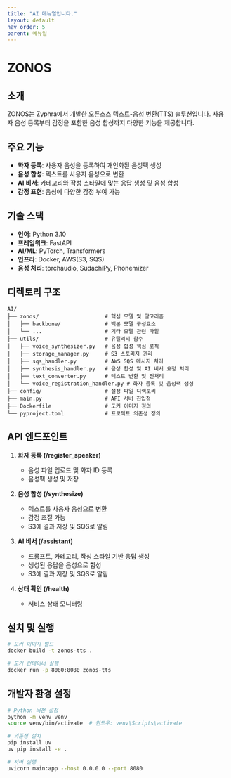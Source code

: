 ```yaml
---
title: "AI 메뉴얼입니다."
layout: default
nav_order: 5
parent: 메뉴얼
---
```

# ZONOS

## 소개
ZONOS는 Zyphra에서 개발한 오픈소스 텍스트-음성 변환(TTS) 솔루션입니다. 사용자 음성 등록부터 감정을 포함한 음성 합성까지 다양한 기능을 제공합니다.

## 주요 기능
- **화자 등록**: 사용자 음성을 등록하여 개인화된 음성팩 생성
- **음성 합성**: 텍스트를 사용자 음성으로 변환
- **AI 비서**: 카테고리와 작성 스타일에 맞는 응답 생성 및 음성 합성
- **감정 표현**: 음성에 다양한 감정 부여 가능

## 기술 스택
- **언어**: Python 3.10
- **프레임워크**: FastAPI
- **AI/ML**: PyTorch, Transformers
- **인프라**: Docker, AWS(S3, SQS)
- **음성 처리**: torchaudio, SudachiPy, Phonemizer

## 디렉토리 구조
```
AI/
├── zonos/                     # 핵심 모델 및 알고리즘 
│   ├── backbone/              # 백본 모델 구성요소
│   └── ...                    # 기타 모델 관련 파일
├── utils/                     # 유틸리티 함수
│   ├── voice_synthesizer.py   # 음성 합성 핵심 로직
│   ├── storage_manager.py     # S3 스토리지 관리 
│   ├── sqs_handler.py         # AWS SQS 메시지 처리
│   ├── synthesis_handler.py   # 음성 합성 및 AI 비서 요청 처리
│   ├── text_converter.py      # 텍스트 변환 및 전처리
│   └── voice_registration_handler.py # 화자 등록 및 음성팩 생성
├── config/                    # 설정 파일 디렉토리
├── main.py                    # API 서버 진입점
├── Dockerfile                 # 도커 이미지 정의
└── pyproject.toml             # 프로젝트 의존성 정의
```

## API 엔드포인트
1. **화자 등록 (/register_speaker)**
   - 음성 파일 업로드 및 화자 ID 등록
   - 음성팩 생성 및 저장

2. **음성 합성 (/synthesize)**
   - 텍스트를 사용자 음성으로 변환
   - 감정 조절 가능
   - S3에 결과 저장 및 SQS로 알림

3. **AI 비서 (/assistant)**
   - 프롬프트, 카테고리, 작성 스타일 기반 응답 생성
   - 생성된 응답을 음성으로 합성
   - S3에 결과 저장 및 SQS로 알림

4. **상태 확인 (/health)**
   - 서비스 상태 모니터링

## 설치 및 실행
```bash
# 도커 이미지 빌드
docker build -t zonos-tts .

# 도커 컨테이너 실행
docker run -p 8080:8080 zonos-tts
```

## 개발자 환경 설정
```bash
# Python 버전 설정
python -m venv venv
source venv/bin/activate  # 윈도우: venv\Scripts\activate

# 의존성 설치
pip install uv
uv pip install -e .

# 서버 실행
uvicorn main:app --host 0.0.0.0 --port 8080
```
